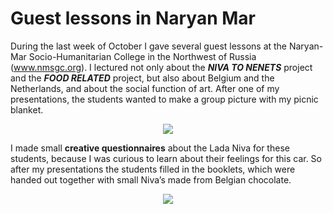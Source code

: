 # Guest lessons in Naryan Mar

During the last week of October I gave several guest lessons at the Naryan-Mar Socio-Humanitarian College in the Northwest of Russia (<a target="_blank" href="http://www.nmsgc.org">www.nmsgc.org</a>). I lectured not only about the ***NIVA TO NENETS*** project and the ***FOOD RELATED*** project, but also about Belgium and the Netherlands, and about the social function of art. After one of my presentations, the students wanted to make a group picture with my picnic blanket.

<div align="center">
  <img src="assets/images/StudentsNaryanMar01.jpg"/>
</div>

I made small **creative questionnaires** about the Lada Niva for these students, because I was curious to learn about their feelings for this car. So after my presentations the students filled in the booklets, which were handed out together with small Niva’s made from Belgian chocolate.

<div align="center">
  <img src="assets/images/StudentsNaryanMar02.jpg"/>
</div>

<br>
<br>
<br>
